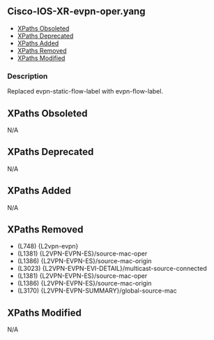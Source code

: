 ## Cisco-IOS-XR-evpn-oper.yang

- [XPaths Obsoleted](#xpaths-obsoleted)
- [XPaths Deprecated](#xpaths-deprecated)
- [XPaths Added](#xpaths-added)
- [XPaths Removed](#xpaths-removed)
- [XPaths Modified](#xpaths-modified)

### Description

Replaced evpn-static-flow-label with evpn-flow-label.

## XPaths Obsoleted

N/A

## XPaths Deprecated

N/A

## XPaths Added

N/A

## XPaths Removed

- (L748)	{L2vpn-evpn}
- (L1381)	{L2VPN-EVPN-ES}/source-mac-oper
- (L1386)	{L2VPN-EVPN-ES}/source-mac-origin
- (L3023)	{L2VPN-EVPN-EVI-DETAIL}/multicast-source-connected
- (L1381)	{L2VPN-EVPN-ES}/source-mac-oper
- (L1386)	{L2VPN-EVPN-ES}/source-mac-origin
- (L3170)	{L2VPN-EVPN-SUMMARY}/global-source-mac

## XPaths Modified

N/A

